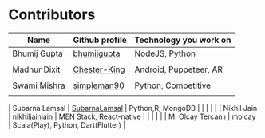 # Contributors
| <b>Name      | Github profile                                  | Technology you work on</b> |
| ------------ | ----------------------------------------------- | -------------------------- |
| Bhumij Gupta | [bhumijgupta](https://github.com/bhumijgupta)   | NodeJS, Python             |
|              |                                                 |                            |
| Madhur Dixit | [Chester-King](https://github.com/Chester-King) | Android, Puppeteer, AR     |
|              |                                                 |                            |
| Swami Mishra | [simpleman90](https://github.com/simpleman90)   | Python, Competitive        |
|              |                                                 |                            |

| Subarna Lamsal | [SubarnaLamsal](https://github.com/Subarna578) | Python,R, MongoDB         |
|                |                                                 |                           |
| Nikhil Jain  | [nikhiljainjain](https://github.com/nikhiljainjain)    | MEN Stack, React-native    |
|              |                                                 |                            |
| M. Olcay Tercanlı | [molcay](https://github.com/molcay)       | Scala(Play), Python, Dart(Flutter) |
